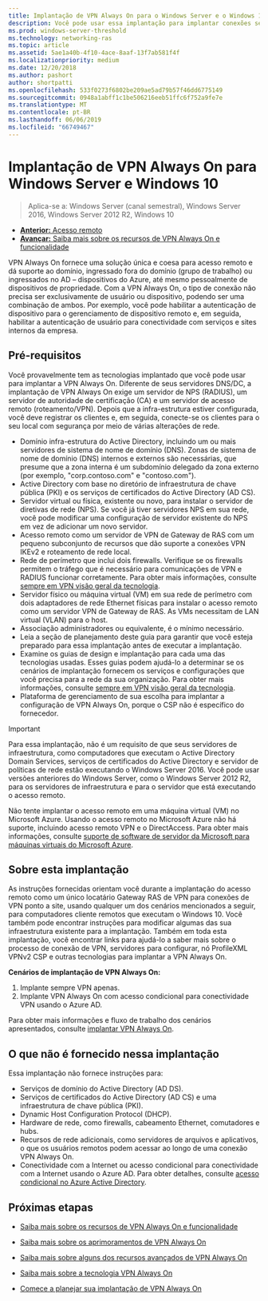 ```yaml
---
title: Implantação de VPN Always On para o Windows Server e o Windows 10
description: Você pode usar essa implantação para implantar conexões sempre em Virtual VPN (rede privada) para funcionários remotos usando perfis de VPN Always On e acesso remoto no Windows Server 2016 ou posterior para computadores cliente com Windows 10.
ms.prod: windows-server-threshold
ms.technology: networking-ras
ms.topic: article
ms.assetid: 5ae1a40b-4f10-4ace-8aaf-13f7ab581f4f
ms.localizationpriority: medium
ms.date: 12/20/2018
ms.author: pashort
author: shortpatti
ms.openlocfilehash: 533f0273f6802be209ae5ad79b57f46dd6775149
ms.sourcegitcommit: 0948a1abff1c1be506216eeb51ffc6f752a9fe7e
ms.translationtype: MT
ms.contentlocale: pt-BR
ms.lasthandoff: 06/06/2019
ms.locfileid: "66749467"
---
```

# <a name="always-on-vpn-deployment-for-windows-server-and-windows-10"></a>Implantação de VPN Always On para Windows Server e Windows 10

>Aplica-se a: Windows Server (canal semestral), Windows Server 2016, Windows Server 2012 R2, Windows 10

- [**Anterior:** Acesso remoto](../../../Remote-Access.md)<br>
- [**Avançar:** Saiba mais sobre os recursos de VPN Always On e funcionalidade](../../vpn-map-da.md)

VPN Always On fornece uma solução única e coesa para acesso remoto e dá suporte ao domínio, ingressado fora do domínio (grupo de trabalho) ou ingressados no AD – dispositivos do Azure, até mesmo pessoalmente de dispositivos de propriedade. Com a VPN Always On, o tipo de conexão não precisa ser exclusivamente de usuário ou dispositivo, podendo ser uma combinação de ambos. Por exemplo, você pode habilitar a autenticação de dispositivo para o gerenciamento de dispositivo remoto e, em seguida, habilitar a autenticação de usuário para conectividade com serviços e sites internos da empresa.

## <a name="prerequisites"></a>Pré-requisitos

Você provavelmente tem as tecnologias implantado que você pode usar para implantar a VPN Always On. Diferente de seus servidores DNS/DC, a implantação de VPN Always On exige um servidor de NPS (RADIUS), um servidor de autoridade de certificação (CA) e um servidor de acesso remoto (roteamento/VPN). Depois que a infra-estrutura estiver configurada, você deve registrar os clientes e, em seguida, conecte-se os clientes para o seu local com segurança por meio de várias alterações de rede.

- Domínio infra-estrutura do Active Directory, incluindo um ou mais servidores de sistema de nome de domínio (DNS). Zonas de sistema de nome de domínio (DNS) internos e externos são necessárias, que presume que a zona interna é um subdomínio delegado da zona externo (por exemplo, "corp.contoso.com" e "contoso.com").
- Active Directory com base no diretório de infraestrutura de chave pública (PKI) e os serviços de certificados do Active Directory (AD CS).
- Servidor virtual ou física, existente ou novo, para instalar o servidor de diretivas de rede (NPS). Se você já tiver servidores NPS em sua rede, você pode modificar uma configuração de servidor existente do NPS em vez de adicionar um novo servidor.
- Acesso remoto como um servidor de VPN de Gateway de RAS com um pequeno subconjunto de recursos que dão suporte a conexões VPN IKEv2 e roteamento de rede local.
- Rede de perímetro que inclui dois firewalls.  Verifique se os firewalls permitem o tráfego que é necessário para comunicações de VPN e RADIUS funcionar corretamente. Para obter mais informações, consulte [sempre em VPN visão geral da tecnologia](../always-on-vpn-technology-overview.md).
- Servidor físico ou máquina virtual (VM) em sua rede de perímetro com dois adaptadores de rede Ethernet físicas para instalar o acesso remoto como um servidor VPN de Gateway de RAS. As VMs necessitam de LAN virtual (VLAN) para o host. 
- Associação administradores ou equivalente, é o mínimo necessário.
- Leia a seção de planejamento deste guia para garantir que você esteja preparado para essa implantação antes de executar a implantação.
- Examine os guias de design e implantação para cada uma das tecnologias usadas. Esses guias podem ajudá-lo a determinar se os cenários de implantação fornecem os serviços e configurações que você precisa para a rede da sua organização. Para obter mais informações, consulte [sempre em VPN visão geral da tecnologia](../always-on-vpn-technology-overview.md).
- Plataforma de gerenciamento de sua escolha para implantar a configuração de VPN Always On, porque o CSP não é específico do fornecedor.

>[!IMPORTANT]
>Para essa implantação, não é um requisito de que seus servidores de infraestrutura, como computadores que executam o Active Directory Domain Services, serviços de certificados do Active Directory e servidor de políticas de rede estão executando o Windows Server 2016. Você pode usar versões anteriores do Windows Server, como o Windows Server 2012 R2, para os servidores de infraestrutura e para o servidor que está executando o acesso remoto.
>
>Não tente implantar o acesso remoto em uma máquina virtual (VM) no Microsoft Azure. Usando o acesso remoto no Microsoft Azure não há suporte, incluindo acesso remoto VPN e o DirectAccess. Para obter mais informações, consulte [suporte de software de servidor da Microsoft para máquinas virtuais do Microsoft Azure](https://support.microsoft.com/help/2721672/microsoft-server-software-support-for-microsoft-azure-virtual-machines).

## <a name="about-this-deployment"></a>Sobre esta implantação

As instruções fornecidas orientam você durante a implantação do acesso remoto como um único locatário Gateway RAS de VPN para conexões de VPN ponto a site, usando qualquer um dos cenários mencionados a seguir, para computadores cliente remotos que executam o Windows 10. Você também pode encontrar instruções para modificar algumas das sua infraestrutura existente para a implantação. Também em toda esta implantação, você encontrar links para ajudá-lo a saber mais sobre o processo de conexão de VPN, servidores para configurar, nó ProfileXML VPNv2 CSP e outras tecnologias para implantar a VPN Always On.

**Cenários de implantação de VPN Always On:**

1. Implante sempre VPN apenas.
2. Implante VPN Always On com acesso condicional para conectividade VPN usando o Azure AD.

Para obter mais informações e fluxo de trabalho dos cenários apresentados, consulte [implantar VPN Always On](always-on-vpn-deploy-deployment.md).

## <a name="what-isnt-provided-in-this-deployment"></a>O que não é fornecido nessa implantação

Essa implantação não fornece instruções para:

- Serviços de domínio do Active Directory (AD DS).
- Serviços de certificados do Active Directory (AD CS) e uma infraestrutura de chave pública (PKI).
- Dynamic Host Configuration Protocol (DHCP).
- Hardware de rede, como firewalls, cabeamento Ethernet, comutadores e hubs.
- Recursos de rede adicionais, como servidores de arquivos e aplicativos, o que os usuários remotos podem acessar ao longo de uma conexão VPN Always On.
- Conectividade com a Internet ou acesso condicional para conectividade com a Internet usando o Azure AD. Para obter detalhes, consulte [acesso condicional no Azure Active Directory](https://docs.microsoft.com/azure/active-directory/active-directory-conditional-access-azure-portal).

## <a name="next-steps"></a>Próximas etapas

- [Saiba mais sobre os recursos de VPN Always On e funcionalidade](../../vpn-map-da.md)

- [Saiba mais sobre os aprimoramentos de VPN Always On](../always-on-vpn-enhancements.md)

- [Saiba mais sobre alguns dos recursos avançados de VPN Always On](always-on-vpn-adv-options.md)

- [Saiba mais sobre a tecnologia VPN Always On](../always-on-vpn-technology-overview.md)

- [Comece a planejar sua implantação de VPN Always On](always-on-vpn-deploy-deployment.md)